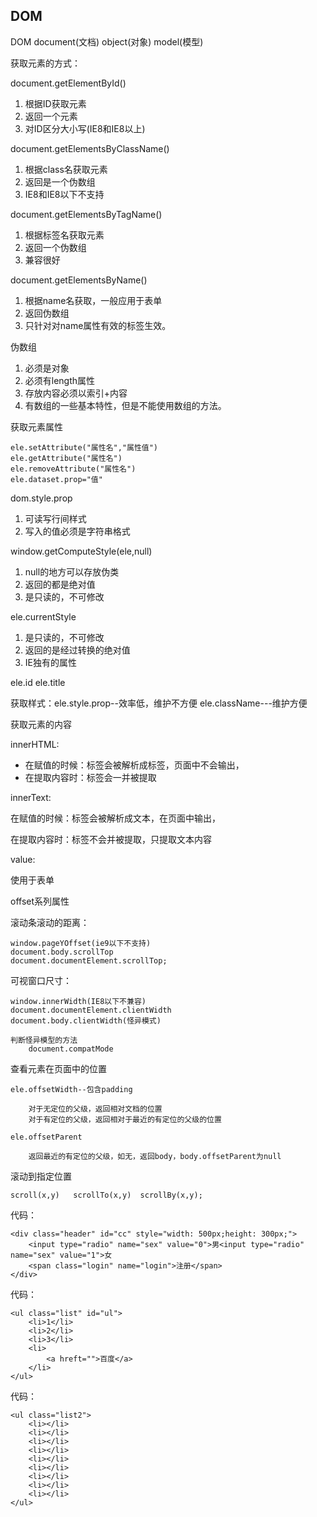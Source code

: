 ## DOM

DOM  document(文档) object(对象) model(模型)

获取元素的方式：

document.getElementById()

1. 根据ID获取元素
2. 返回一个元素
3. 对ID区分大小写(IE8和IE8以上)

document.getElementsByClassName()

1. 根据class名获取元素
2. 返回是一个伪数组
3. IE8和IE8以下不支持

document.getElementsByTagName()

1. 根据标签名获取元素
2. 返回一个伪数组
3. 兼容很好

document.getElementsByName()

1. 根据name名获取，一般应用于表单
2. 返回伪数组
3. 只针对对name属性有效的标签生效。

伪数组

1. 必须是对象
2. 必须有length属性
3. 存放内容必须以索引+内容
4. 有数组的一些基本特性，但是不能使用数组的方法。

获取元素属性

    ele.setAttribute("属性名","属性值")
    ele.getAttribute("属性名")
    ele.removeAttribute("属性名")
    ele.dataset.prop="值"

dom.style.prop

1. 可读写行间样式
2. 写入的值必须是字符串格式

window.getComputeStyle(ele,null)

1. null的地方可以存放伪类
2. 返回的都是绝对值
3. 是只读的，不可修改

ele.currentStyle

1. 是只读的，不可修改
2. 返回的是经过转换的绝对值
3. IE独有的属性

ele.id   ele.title

获取样式：ele.style.prop--效率低，维护不方便   ele.className---维护方便

获取元素的内容    

innerHTML:

- 在赋值的时候：标签会被解析成标签，页面中不会输出，
- 在提取内容时：标签会一并被提取

innerText:

在赋值的时候：标签会被解析成文本，在页面中输出，

在提取内容时：标签不会并被提取，只提取文本内容

value:

使用于表单

offset系列属性

滚动条滚动的距离：

    window.pageYOffset(ie9以下不支持)
    document.body.scrollTop
    document.documentElement.scrollTop;

可视窗口尺寸：

    window.innerWidth(IE8以下不兼容)
    document.documentElement.clientWidth
    document.body.clientWidth(怪异模式)

    判断怪异模型的方法
        document.compatMode
            
查看元素在页面中的位置

    ele.offsetWidth--包含padding

        对于无定位的父级，返回相对文档的位置
        对于有定位的父级，返回相对于最近的有定位的父级的位置

    ele.offsetParent
    
        返回最近的有定位的父级，如无，返回body，body.offsetParent为null

滚动到指定位置

    scroll(x,y)   scrollTo(x,y)  scrollBy(x,y);  

代码：

    <div class="header" id="cc" style="width: 500px;height: 300px;">
        <input type="radio" name="sex" value="0">男<input type="radio" name="sex" value="1">女
        <span class="login" name="login">注册</span>
    </div>

代码：

    <ul class="list" id="ul">
        <li>1</li>
        <li>2</li>
        <li>3</li>
        <li>
            <a hreft="">百度</a>
        </li>
    </ul>

代码：

    <ul class="list2">
        <li></li>
        <li></li>
        <li></li>
        <li></li>
        <li></li>
        <li></li>
        <li></li>
        <li></li>
        <li></li>
    </ul>